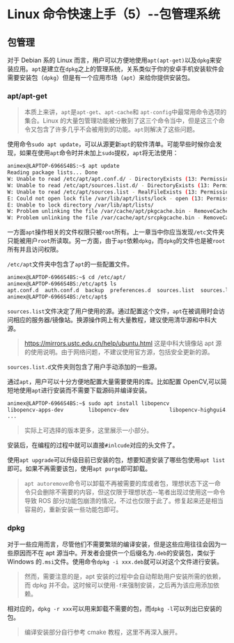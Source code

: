 # Linux 命令快速上手（5）--包管理系统

## 包管理

对于 Debian 系的 Linux 而言，用户可以方便地使用`apt(apt-get)`以及`dpkg`来安装应用。`apt`是建立在`dpkg`之上的管理系统，关系类似于你的安卓手机安装软件会需要安装包（`dpkg`）但是有一个应用市场（`apt`）来给你提供安装包。

### apt/apt-get

> 本质上来讲，`apt`是`apt-get`、`apt-cache`和 `apt-config`中最常用命令选项的集合。Linux 的大量包管理功能被分散到了这三个命令当中，但是这三个命令又包含了许多几乎不会被用到的功能。`apt`则解决了这些问题。

使用命令`sudo apt update`，可以从源更新`apt`的软件清单。可能早些时候你会发现，如果在使用`apt`命令时并未加上`sudo`提权，`apt`将无法使用：

```bash
animex@LAPTOP-6966S4BS:~$ apt update
Reading package lists... Done
W: Unable to read /etc/apt/apt.conf.d/ - DirectoryExists (13: Permission denied)
W: Unable to read /etc/apt/sources.list.d/ - DirectoryExists (13: Permission denied)
W: Unable to read /etc/apt/sources.list - RealFileExists (13: Permission denied)
E: Could not open lock file /var/lib/apt/lists/lock - open (13: Permission denied)
E: Unable to lock directory /var/lib/apt/lists/
W: Problem unlinking the file /var/cache/apt/pkgcache.bin - RemoveCaches (13: Permission denied)
W: Problem unlinking the file /var/cache/apt/srcpkgcache.bin - RemoveCaches (13: Permission denied)
```

一方面`apt`操作相关的文件权限只被`root`所有。上一章当中你应当发现`/etc`文件夹只能被用户`root`所读取。另一方面，由于`apt`依赖`dpkg`，而`dpkg`的文件也是被`root`所有并且访问权限。

`/etc/apt`文件夹中包含了`apt`的一些配置文件。

```bash
animex@LAPTOP-6966S4BS:~$ cd /etc/apt/
animex@LAPTOP-6966S4BS:/etc/apt$ ls
apt.conf.d  auth.conf.d  backup  preferences.d  sources.list  sources.list.d  trusted.gpg  trusted.gpg.d  trusted.gpg~
animex@LAPTOP-6966S4BS:/etc/apt$
```

`sources.list`文件决定了用户使用的源。通过配置这个文件，`apt`在被调用时会访问相应的服务器/镜像站。换源操作网上有大量教程，建议使用清华源和中科大源。

> <https://mirrors.ustc.edu.cn/help/ubuntu.html> 这是中科大镜像站 apt 源的使用说明。由于网络问题，不建议使用官方源，包括安全更新的源。

`sources.list.d`文件夹则包含了用户手动添加的一些源。

通过`apt`，用户可以十分方便地配置大量需要使用的库。比如配置 OpenCV,可以简短地使用`apt`进行安装而不需要下载源码并编译安装。

```bash
animex@LAPTOP-6966S4BS:~$ sudo apt install libopencv
libopencv-apps-dev        libopencv-dev             libopencv-highgui4.2      libopencv-objdetect4.2    libopencv-superres4.2     libopencv-viz-dev
...
```

> 实际上可选择的版本更多，这里展示一小部分。

安装后，在编程的过程中就可以直接`#inlcude`对应的头文件了。

使用`apt upgrade`可以升级目前已安装的包，想要知道安装了哪些包使用`apt list`即可。如果不再需要该包，使用`apt purge`即可卸载。

> `apt autoremove`命令可以卸载不再被需要的库或者包，理想状态下这一命令只会删除不需要的内容，但这仅限于理想状态--笔者出现过使用这一命令导致 ROS 部分功能包崩溃的情况，不过也仅限于此了。修复起来还是相当容易的，重新安装一些功能包即可。

### dpkg

对于一些应用而言，尽管他们不需要繁琐的编译安装，但是这些应用往往会因为一些原因而不在 apt 源当中。开发者会提供一个后缀名为`.deb`的安装包，类似于 Windows 的`.msi`文件。使用命令`dpkg -i xxx.deb`就可以对这个文件进行安装。

> 然而，需要注意的是，apt 安装的过程中会自动帮助用户安装所需的依赖，而 dpkg 并不会。这时候可以使用`-f`来强制安装，之后再为该应用添加依赖。

相对应的，`dpkg -r xxx`可以用来卸载不需要的包，而`dpkg -l`可以列出已安装的包。

> 编译安装部分自行参考 cmake 教程，这里不再深入展开。
